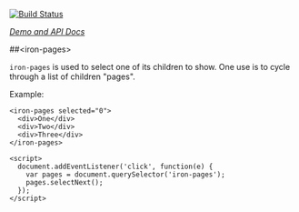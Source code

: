 
<!---

This README is automatically generated from the comments in these files:
iron-pages.html

Edit those files, and our readme bot will duplicate them over here!
Edit this file, and the bot will squash your changes :)

-->

[![Build Status](https://travis-ci.org/PolymerElements/iron-pages.svg?branch=master)](https://travis-ci.org/PolymerElements/iron-pages)

_[Demo and API Docs](https://elements.polymer-project.org/elements/iron-pages)_


##&lt;iron-pages&gt;


`iron-pages` is used to select one of its children to show. One use is to cycle through a list of
children "pages".

Example:

    <iron-pages selected="0">
      <div>One</div>
      <div>Two</div>
      <div>Three</div>
    </iron-pages>

    <script>
      document.addEventListener('click', function(e) {
        var pages = document.querySelector('iron-pages');
        pages.selectNext();
      });
    </script>


